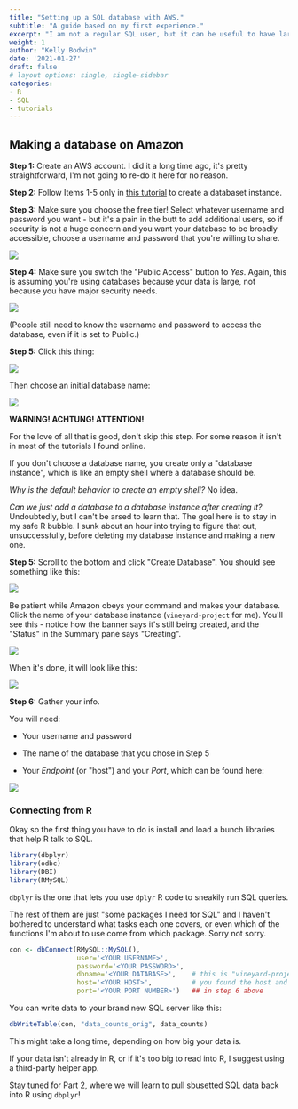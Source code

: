 ```yaml
---
title: "Setting up a SQL database with AWS."
subtitle: "A guide based on my first experience."
excerpt: "I am not a regular SQL user, but it can be useful to have larger datasets stored on a database for ease of sharing.  In this post, I walk through setting up your own AWS database and connecting to it from R."
weight: 1
author: "Kelly Bodwin"
date: '2021-01-27'
draft: false
# layout options: single, single-sidebar
categories:
- R
- SQL
- tutorials
---
```








## Making a database on Amazon

**Step 1:** Create an AWS account.  I did it a long time ago, it's pretty straightforward, I'm not going to re-do it here for no reason.

**Step 2:** Follow Items 1-5 only in [this tutorial](https://docs.aws.amazon.com/AmazonRDS/latest/UserGuide/CHAP_Tutorials.WebServerDB.CreateDBInstance.html) to create a databaset instance.


**Step 3:** Make sure you choose the free tier!  Select whatever username and password you want - but it's a pain in the butt to add additional users, so if security is not a huge concern and you want your database to be broadly accessible, choose a username and password that you're willing to share.

![](aws_rds-2.png)


**Step 4:** Make sure you switch the "Public Access" button to *Yes*.  Again, this is assuming you're using databases because your data is large, not because you have major security needs.  


![](aws_rds-3.png)

(People still need to know the username and password to access the database, even if it is set to Public.)

**Step 5:** Click this thing:

![](aws_rds-4.png)


Then choose an initial database name:


![](aws_rds-5.png)


**WARNING!  ACHTUNG!  ATTENTION!**

For the love of all that is good, don't skip this step.  For some reason it isn't in most of the tutorials I found online.

If you don't choose a database name, you create only a "database instance", which is like an empty shell where a database should be.

*Why is the default behavior to create an empty shell?*  No idea.

*Can we just add a database to a database instance after creating it?*  Undoubtedly, but I can't be arsed to learn that.  The goal here is to stay in my safe R bubble. I sunk about an hour into trying to figure that out, unsuccessfully, before deleting my database instance and making a new one.


**Step 5:** Scroll to the bottom and click "Create Database".  You should see something like this:

![](aws_rds-6.png)

Be patient while Amazon obeys your command and makes your database.  Click the name of your database instance (`vineyard-project` for me).  You'll see this - notice how the banner says it's still being created, and the "Status" in the Summary pane says "Creating".

![](aws_rds-7.png)

When it's done, it will look like this:

![](aws_rds-9.png)

**Step 6:** Gather your info.

You will need:

* Your username and password

* The name of the database that you chose in Step 5

* Your *Endpoint* (or "host") and your *Port*, which can be found here:

![](aws_rds-8.png)




### Connecting from R


Okay so the first thing you have to do is install and load a bunch libraries that help R talk to SQL.  


```r
library(dbplyr)
library(odbc)
library(DBI)
library(RMySQL)
```

`dbplyr` is the one that lets you use `dplyr` R code to sneakily run SQL queries.  

The rest of them are just "some packages I need for SQL" and I haven't bothered to understand what tasks each one covers, or even which of the functions I'm about to use come from which package.  Sorry not sorry.


```r
con <- dbConnect(RMySQL::MySQL(), 
                 user='<YOUR USERNAME>', 
                 password='<YOUR PASSWORD>', 
                 dbname='<YOUR DATABASE>',    # this is "vineyard-project" for me
                 host='<YOUR HOST>',          # you found the host and port   
                 port='<YOUR PORT NUMBER>')   ## in step 6 above 
```

You can write data to your brand new SQL server like this:


```r
dbWriteTable(con, "data_counts_orig", data_counts)
```

This might take a long time, depending on how big your data is.

If your data isn't already in R, or if it's too big to read into R, I suggest
using a third-party helper app.

Stay tuned for Part 2, where we will learn to pull sbusetted SQL data back into R using `dbplyr`!
